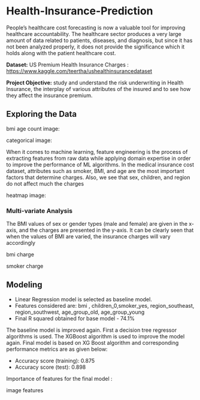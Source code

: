 # Health-Insurance-Prediction

People’s healthcare cost forecasting is now a valuable tool for improving healthcare accountability. The healthcare sector produces a very large amount of data related to patients, diseases, and diagnosis, but since it has not been analyzed properly, it does not provide the significance which it holds along with the patient healthcare cost.


**Dataset:** US Premium Health Insurance Charges : https://www.kaggle.com/teertha/ushealthinsurancedataset

**Project Objective:** study and understand the risk underwriting in Health Insurance, the interplay of various attributes of the insured and to see how they affect the insurance premium.

## Exploring the Data

bmi age count image:


categorical image:

When it comes to machine learning, feature engineering is the process of extracting features from raw data while applying domain expertise in order to improve the performance of ML algorithms. In the medical insurance cost dataset, attributes such as smoker, BMI, and age are the most important factors that determine charges. Also, we see that sex, children, and region do not affect much the charges

heatmap image:


### Multi-variate Analysis

The BMI values of sex or gender types (male and female) are given in the x-axis, and the charges are presented in the y-axis. It can be clearly seen that when the values of BMI are varied, the insurance charges will vary accordingly 

bmi charge




smoker charge


## Modeling

* Linear Regression model is selected as baseline model. 
* Features considered are: bmi , children_0,smoker_yes, region_southeast, region_southwest, age_group_old, age_group_young
* Final R squared obtained for base model - 74.1%

The baseline model is improved again. First a decision tree regressor algorithms is used. The XGBoost algorithm is used to improve the model again. Final model is based on XG Boost algorithm and corresponding performance metrics are as given below:

* Accuracy score (training): 0.875
* Accuracy score (test): 0.898

Importance of features for the final model : 

image features
